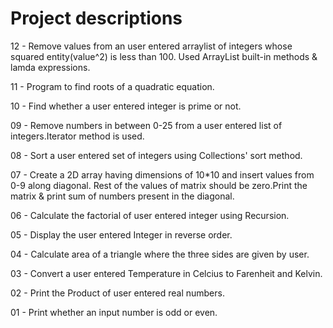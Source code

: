 # Project descriptions
12 - Remove values from an user entered arraylist of integers whose squared entity(value^2) is less than 100. Used ArrayList built-in methods & lamda expressions.

11 - Program to find roots of a quadratic equation.

10 - Find whether a user entered integer is prime or not.

09 - Remove numbers in between 0-25 from a user entered list of integers.Iterator method is used.

08 - Sort a user entered set of integers using Collections' sort method.

07 - Create a 2D array having dimensions of 10*10 and insert values from 0-9 along diagonal. Rest of the values of matrix should be zero.Print the matrix & print sum of numbers present in the diagonal.

06 - Calculate the factorial of user entered integer using Recursion.

05 - Display the user entered Integer in reverse order.

04 - Calculate area of a triangle where the three sides are given by user.

03 - Convert a user entered Temperature in Celcius to Farenheit and Kelvin.

02 - Print the Product of user entered real numbers.

01 - Print whether an input number is odd or even.






